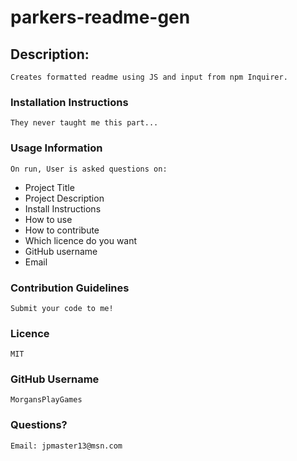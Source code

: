 # parkers-readme-gen

## Description:
    Creates formatted readme using JS and input from npm Inquirer.

### Installation Instructions
    They never taught me this part...
 
### Usage Information
    On run, User is asked questions on:
* Project Title
* Project Description
* Install Instructions
* How to use
* How to contribute
* Which licence do you want
* GitHub username
* Email

### Contribution Guidelines
    Submit your code to me!

### Licence 
    MIT

### GitHub Username
    MorgansPlayGames

### Questions?
    Email: jpmaster13@msn.com